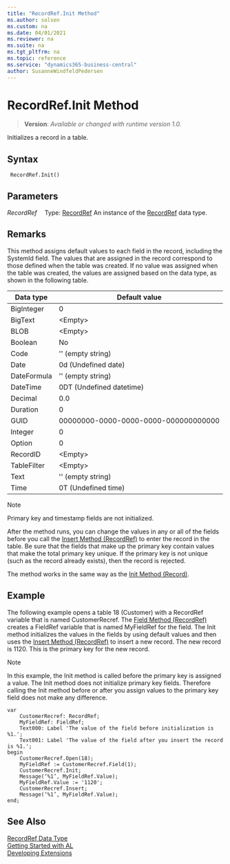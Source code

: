 ```yaml
---
title: "RecordRef.Init Method"
ms.author: solsen
ms.custom: na
ms.date: 04/01/2021
ms.reviewer: na
ms.suite: na
ms.tgt_pltfrm: na
ms.topic: reference
ms.service: "dynamics365-business-central"
author: SusanneWindfeldPedersen
---
```

[//]: # (START>DO_NOT_EDIT)
[//]: # (IMPORTANT:Do not edit any of the content between here and the END>DO_NOT_EDIT.)
[//]: # (Any modifications should be made in the .xml files in the ModernDev repo.)
# RecordRef.Init Method
> **Version**: _Available or changed with runtime version 1.0._

Initializes a record in a table.


## Syntax
```
 RecordRef.Init()
```

## Parameters
*RecordRef*
&emsp;Type: [RecordRef](recordref-data-type.md)
An instance of the [RecordRef](recordref-data-type.md) data type.


[//]: # (IMPORTANT: END>DO_NOT_EDIT)

## Remarks  

This method assigns default values to each field in the record, including the SystemId field. The values that are assigned in the record correspond to those defined when the table was created. If no value was assigned when the table was created, the values are assigned based on the data type, as shown in the following table.  
  
|Data type|Default value|  
|---------|-------------------|  
|BigInteger|0|  
|BigText|\<Empty>|  
|BLOB|\<Empty>|  
|Boolean|No|  
|Code|'' \(empty string\)|  
|Date|0d \(Undefined date\)|  
|DateFormula|'' \(empty string\)|  
|DateTime|0DT \(Undefined datetime\)|  
|Decimal|0.0|  
|Duration|0|  
|GUID|00000000-0000-0000-0000-000000000000|  
|Integer|0|  
|Option|0|  
|RecordID|\<Empty>|  
|TableFilter|\<Empty>|  
|Text|'' \(empty string\)|  
|Time|0T \(Undefined time\)|  
  
> [!NOTE]  
> Primary key and timestamp fields are not initialized.  
  
After the method runs, you can change the values in any or all of the fields before you call the [Insert Method (RecordRef)](recordref-insert-method.md) to enter the record in the table. Be sure that the fields that make up the primary key contain values that make the total primary key unique. If the primary key is not unique (such as the record already exists), then the record is rejected.  
  
The method works in the same way as the [Init Method (Record)](../record/record-init-method.md).  
  
## Example  
The following example opens a table 18 (Customer) with a RecordRef variable that is named CustomerRecref. The [Field Method (RecordRef)](recordref-field-method.md) creates a FieldRef variable that is named MyFieldRef for the field. The Init method initializes the values in the fields by using default values and then uses the [Insert Method (RecordRef)](recordref-insert-method.md) to insert a new record. The new record is 1120. This is the primary key for the new record.  
  
> [!NOTE]  
> In this example, the Init method is called before the primary key is assigned a value. The Init method does not initialize primary key fields. Therefore calling the Init method before or after you assign values to the primary key field does not make any difference.  
   
```al
var
    CustomerRecref: RecordRef;
    MyFieldRef: FieldRef;
    Text000: Label 'The value of the field before initialization is %1.';
    Text001: Label 'The value of the field after you insert the record is %1.';
begin 
    CustomerRecref.Open(18);  
    MyFieldRef := CustomerRecref.Field(1);  
    CustomerRecref.Init;  
    Message(‘%1’, MyFieldRef.Value);  
    MyFieldRef.Value := '1120';  
    CustomerRecref.Insert;  
    Message(‘%1’, MyFieldRef.Value);  
end;
```  
  

## See Also
[RecordRef Data Type](recordref-data-type.md)  
[Getting Started with AL](../../devenv-get-started.md)  
[Developing Extensions](../../devenv-dev-overview.md)